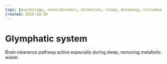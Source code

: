 ```yaml
---
tags: [psychology, consciousness, attention, sleep, dreaming, circadian-rhythms, psychoactive-drugs]
created: 2025-10-20
---
```

# Glymphatic system

Brain clearance pathway active especially during sleep, removing metabolic waste.
